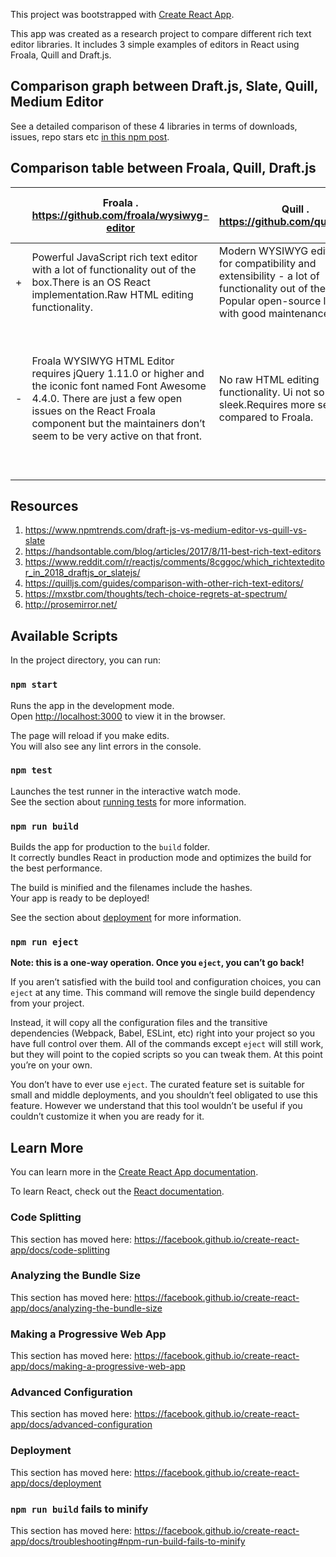 This project was bootstrapped with [Create React App](https://github.com/facebook/create-react-app).

This app was created as a research project to compare different rich text editor libraries. It includes 3 simple examples of editors in React using Froala, Quill and Draft.js. 

## Comparison graph between Draft.js, Slate, Quill, Medium Editor
See a detailed comparison of these 4 libraries in terms of downloads, issues, repo stars etc [in this npm post](https://www.npmtrends.com/draft-js-vs-medium-editor-vs-quill-vs-slate).


## Comparison table between Froala, Quill, Draft.js
|   | Froala .  https://github.com/froala/wysiwyg-editor                                                                                                                                                                                       | Quill .  https://github.com/quilljs/quill/                                                                                                                  | Draft    https://github.com/facebook/draft-jshttps://www.draft-js-plugins.com/                                                                                                                                                                                                                                                                                                                                                             |   |   |
|---|------------------------------------------------------------------------------------------------------------------------------------------------------------------------------------------------------------------------------------------|-------------------------------------------------------------------------------------------------------------------------------------------------------------|--------------------------------------------------------------------------------------------------------------------------------------------------------------------------------------------------------------------------------------------------------------------------------------------------------------------------------------------------------------------------------------------------------------------------------------------|---|---|
| + | Powerful JavaScript rich text editor with a lot of functionality out of the box.There is an OS React implementation.Raw HTML editing functionality.                                                                                      | Modern WYSIWYG editor built for compatibility and extensibility - a lot of functionality out of the box. Popular open-source library with good maintenance. | Very flexible and customisable given that you have to to create one on your own. Maintained by Facebook - picking up in popularity. Most downloaded among popular open-source libraries over the last year.                                                                                                                                                                                                                                |   |   |
| - | Froala WYSIWYG HTML Editor requires jQuery 1.11.0 or higher and the iconic font named Font Awesome 4.4.0. There are just a few open issues on the React Froala component but the maintainers don’t seem to be very active on that front. | No raw HTML editing functionality. Ui not so sleek.Requires more setup compared to Froala.                                                                  | It provides the building blocks (framework and plugins) to create an editor, but is not one ready to use by itself.It is for React only (depends on React and React DOM).Not all existing plugins are compatible across different platforms (desktop, mobile etc), which will be a limitation for the form builder, given we want to support multiple environments and platforms. Buggy & can add a lot to JS bundle size (see Resource 5) |   |   |
|   |                                                                                                                                                                                                                                          |                                                                                                                                                             |                                                                                                                                                                                                                                                                                                                                                                                                                                            |   |   |

## Resources
1. https://www.npmtrends.com/draft-js-vs-medium-editor-vs-quill-vs-slate  
1. https://handsontable.com/blog/articles/2017/8/11-best-rich-text-editors  
1. https://www.reddit.com/r/reactjs/comments/8cggoc/which_richtexteditor_in_2018_draftjs_or_slatejs/   
1. https://quilljs.com/guides/comparison-with-other-rich-text-editors/  
1. https://mxstbr.com/thoughts/tech-choice-regrets-at-spectrum/   
1. http://prosemirror.net/   

## Available Scripts

In the project directory, you can run:

### `npm start`

Runs the app in the development mode.<br>
Open [http://localhost:3000](http://localhost:3000) to view it in the browser.

The page will reload if you make edits.<br>
You will also see any lint errors in the console.

### `npm test`

Launches the test runner in the interactive watch mode.<br>
See the section about [running tests](https://facebook.github.io/create-react-app/docs/running-tests) for more information.

### `npm run build`

Builds the app for production to the `build` folder.<br>
It correctly bundles React in production mode and optimizes the build for the best performance.

The build is minified and the filenames include the hashes.<br>
Your app is ready to be deployed!

See the section about [deployment](https://facebook.github.io/create-react-app/docs/deployment) for more information.

### `npm run eject`

**Note: this is a one-way operation. Once you `eject`, you can’t go back!**

If you aren’t satisfied with the build tool and configuration choices, you can `eject` at any time. This command will remove the single build dependency from your project.

Instead, it will copy all the configuration files and the transitive dependencies (Webpack, Babel, ESLint, etc) right into your project so you have full control over them. All of the commands except `eject` will still work, but they will point to the copied scripts so you can tweak them. At this point you’re on your own.

You don’t have to ever use `eject`. The curated feature set is suitable for small and middle deployments, and you shouldn’t feel obligated to use this feature. However we understand that this tool wouldn’t be useful if you couldn’t customize it when you are ready for it.

## Learn More

You can learn more in the [Create React App documentation](https://facebook.github.io/create-react-app/docs/getting-started).

To learn React, check out the [React documentation](https://reactjs.org/).

### Code Splitting

This section has moved here: https://facebook.github.io/create-react-app/docs/code-splitting

### Analyzing the Bundle Size

This section has moved here: https://facebook.github.io/create-react-app/docs/analyzing-the-bundle-size

### Making a Progressive Web App

This section has moved here: https://facebook.github.io/create-react-app/docs/making-a-progressive-web-app

### Advanced Configuration

This section has moved here: https://facebook.github.io/create-react-app/docs/advanced-configuration

### Deployment

This section has moved here: https://facebook.github.io/create-react-app/docs/deployment

### `npm run build` fails to minify

This section has moved here: https://facebook.github.io/create-react-app/docs/troubleshooting#npm-run-build-fails-to-minify
